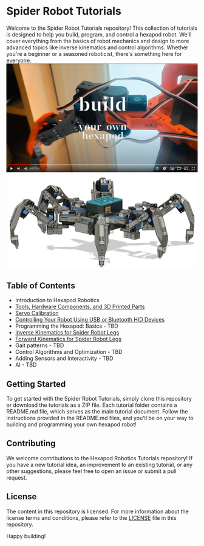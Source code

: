 # Spider Robot Tutorials

Welcome to the Spider Robot Tutorials repository! This collection of tutorials is designed to help you build, program, and control a hexapod robot. We'll cover everything from the basics of robot mechanics and design to more advanced topics like inverse kinematics and control algorithms. Whether you're a beginner or a seasoned roboticist, there's something here for everyone.
[![Watch the video](media/youtube_splash.png)](https://youtu.be/toPMHUULjyc)
![Hexapod robot spider](media/robot.png)

## Table of Contents
- Introduction to Hexapod Robotics
- [Tools, Hardware Components, and 3D Printed Parts](tutorial_tools_hardware_3d_parts_spider_robot/README.md)
- [Servo Calibration](tutorial_servo_calibration/README.md)
- [Controlling Your Robot Using USB or Bluetooth HID Devices]()
- Programming the Hexapod: Basics - TBD
- [Inverse Kinematics for Spider Robot Legs](tutorial_inverse_kinematics/README.md)
- [Forward Kinematics for Spider Robot Legs](tutorial_forward_kinematics/README.md)
- Gait patterns - TBD
- Control Algorithms and Optimization - TBD
- Adding Sensors and Interactivity - TBD
- AI - TBD

## Getting Started
To get started with the Spider Robot Tutorials, simply clone this repository or download the tutorials as a ZIP file. Each tutorial folder contains a README.md file, which serves as the main tutorial document. Follow the instructions provided in the README.md files, and you'll be on your way to building and programming your own hexapod robot!

## Contributing
We welcome contributions to the Hexapod Robotics Tutorials repository! If you have a new tutorial idea, an improvement to an existing tutorial, or any other suggestions, please feel free to open an issue or submit a pull request.

## License
The content in this repository is licensed. For more information about the license terms and conditions, please refer to the [LICENSE](LICENSE) file in this repository.


Happy building!